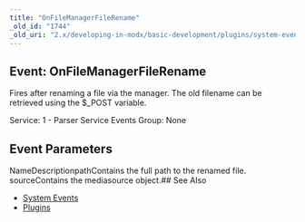 ```yaml
---
title: "OnFileManagerFileRename"
_old_id: "1744"
_old_uri: "2.x/developing-in-modx/basic-development/plugins/system-events/onfilemanagerfilerename"
---
```


## Event: OnFileManagerFileRename

Fires after renaming a file via the manager. The old filename can be retrieved using the $\_POST variable.

Service: 1 - Parser Service Events 
Group: None

## Event Parameters

NameDescriptionpathContains the full path to the renamed file. sourceContains the mediasource object.## See Also

- [System Events](developing-in-modx/basic-development/plugins/system-events)
- [Plugins](developing-in-modx/basic-development/plugins)